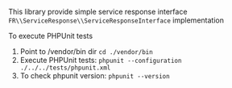 This library provide simple service response interface `FR\\ServiceResponse\\ServiceResponseInterface` implementation

To execute PHPUnit tests

1. Point to /vendor/bin dir `cd ./vendor/bin`
2. Execute PHPUnit tests: `phpunit --configuration ./../../tests/phpunit.xml`
3. To check phpunit version: `phpunit --version`
